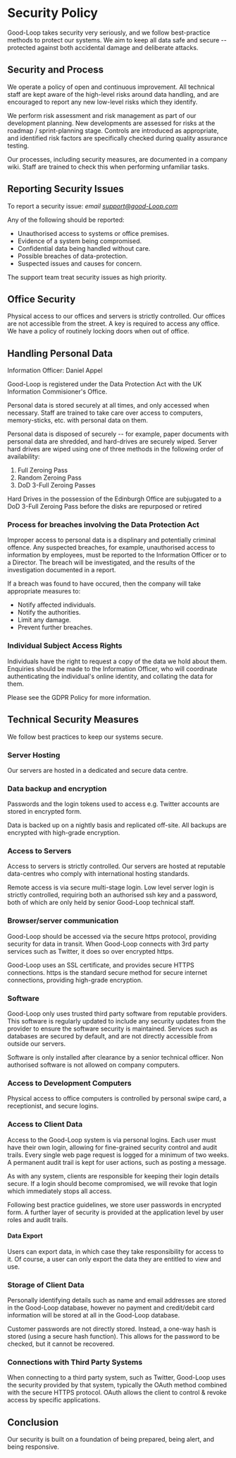 # Security Policy

Good-Loop takes security very seriously, and we follow best-practice methods to protect our systems.
We aim to keep all data safe and secure -- protected
against both accidental damage and deliberate attacks.

## Security and Process

We operate a policy of open and continuous improvement. All technical
staff are kept aware of the high-level risks around data handling, and
are encouraged to report any new low-level risks which they identify.

We perform risk assessment and risk management as part of our
development planning. New developments are assessed for risks at the
roadmap / sprint-planning stage. Controls are introduced as
appropriate, and identified risk factors are specifically checked
during quality assurance testing.

Our processes, including security measures, are documented in a
company wiki. Staff are trained to check this when performing
unfamiliar tasks.

## Reporting Security Issues

To report a security issue: *email support@good-Loop.com*

Any of the following should be reported:

* Unauthorised access to systems or office premises.
* Evidence of a system being compromised.
* Confidential data being handled without care.
* Possible breaches of data-protection.
* Suspected issues and causes for concern.

The support team treat security issues as high priority.

## Office Security

Physical access to our offices and servers is strictly controlled.
Our offices are not accessible from the street. A key is required to access any office. 
We have a policy of routinely locking doors when out of office.

<!-- Our office computers and laptops use screen-savers with automatic screen locking. -->


## Handling Personal Data

Information Officer: Daniel Appel

Good-Loop is registered under the Data Protection Act with the UK Information Commisioner's Office.

Personal data is stored securely at all times, and only accessed when necessary.
Staff are trained to take care over access to computers, memory-sticks, etc. with personal data on them.

Personal data is disposed of securely -- for example, paper documents with personal data are shredded, and hard-drives 
are securely wiped.
Server hard drives are wiped using one of three methods in the following order of availability:
1. Full Zeroing Pass
2. Random Zeroing Pass
3. DoD 3-Full Zeroing Passes

Hard Drives in the possession of the Edinburgh Office are subjugated to a DoD 3-Full Zeroing Pass before the disks are repurposed or retired

### Process for breaches involving the Data Protection Act

Improper access to personal data is a displinary and potentially criminal offence.
Any suspected breaches, for example, unauthorised access to information by employees, must be reported to the Information Officer or to a Director.
The breach will be investigated, and the results of the investigation documented in a report.

If a breach was found to have occured, then the company will take appropriate measures to:

 - Notify affected individuals.
 - Notify the authorities.
 - Limit any damage.
 - Prevent further breaches.

### Individual Subject Access Rights

Individuals have the right to request a copy of the data we hold about them.
Enquiries should be made to the Information Officer, who will coordinate authenticating the 
individual's online identity, and collating the data for them. 

Please see the GDPR Policy for more information.

## Technical Security Measures

We follow best practices to keep our systems secure.

### Server Hosting

Our servers are hosted in a dedicated and secure data centre. 

### Data backup and encryption

Passwords and the login tokens used to access e.g. Twitter accounts are stored in encrypted form.

Data is backed up on a nightly basis and replicated off-site. All backups are encrypted with high-grade encryption.

### Access to Servers

Access to servers is strictly controlled. Our servers are hosted at reputable data-centres who comply with international hosting standards. 

Remote access is via secure multi-stage login. Low level server login is strictly controlled, requiring both an
authorised ssh key and a password, both of which are only held by
senior Good-Loop technical staff. 

### Browser/server communication

Good-Loop should be accessed via the secure https protocol, providing
security for data in transit. When Good-Loop connects with 3rd party
services such as Twitter, it does so over encrypted https.

Good-Loop uses an SSL certificate, and provides secure HTTPS connections. https is the standard secure method 
for secure internet connections, providing high-grade encryption.

### Software

Good-Loop only uses trusted third party software from reputable providers. This software is regularly updated to include any security updates from the provider to ensure the software security is maintained.
Services such as databases are secured by default, and are not directly accessible from outside our servers.

Software is only installed after clearance by a senior technical officer. Non authorised software is not allowed on company computers.

### Access to Development Computers

Physical access to office computers is controlled by personal swipe card, a receptionist, and secure logins. 

### Access to Client Data

Access to the Good-Loop system is via personal logins. Each user must have their own login, allowing for fine-grained security
control and audit trails. Every single web page request is logged for a minimum of two weeks. A permanent audit trail is kept for user actions, such as posting a message. 

As with any system, clients are responsible for keeping their login details secure. 
If a login should become compromised, we will revoke that login which immediately stops all access.

Following best practice guidelines, we store
user passwords in encrypted form. A further layer of security is
provided at the application level by user roles and audit trails.


#### Data Export

Users can export data, in which case they take responsibility for access to it. Of course, a user can only export the data they are entitled to view and use.


### Storage of Client Data

Personally identifying details such as name and email addresses are stored in the Good-Loop database, however no payment and credit/debit card information will be stored at all in the Good-Loop database. 

Customer passwords are not directly stored. Instead, a one-way hash is stored (using a secure hash function). This allows for the password to be checked, but it cannot be recovered.

### Connections with Third Party Systems

When connecting to a third party system, such as Twitter, Good-Loop uses the security provided by that system, typically the OAuth method combined with the secure HTTPS protocol. OAuth allows the client to control & revoke access by specific applications.

## Conclusion

Our security is built on a foundation of being prepared, being
alert, and being responsive.
